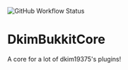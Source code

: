 ![GitHub Workflow Status](https://img.shields.io/github/actions/workflow/status/dkim19375/DkimBukkitCore/gradle-test.yml?branch=master)
# DkimBukkitCore

A core for a lot of dkim19375's plugins!